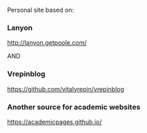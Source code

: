 Personal site based on:

### Lanyon

http://lanyon.getpoole.com/

AND 
### Vrepinblog
https://github.com/vitalyrepin/vrepinblog

### Another source for academic websites

<https://academicpages.github.io/>
